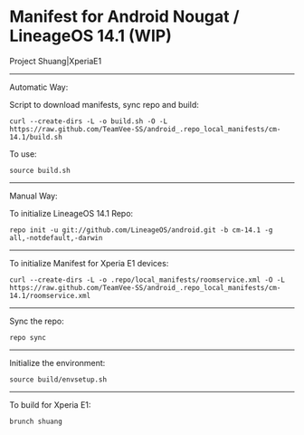 Manifest for Android Nougat / LineageOS 14.1 (WIP)
====================================
Project Shuang|XperiaE1

---

Automatic Way:

Script to download manifests, sync repo and build:

    curl --create-dirs -L -o build.sh -O -L https://raw.github.com/TeamVee-SS/android_.repo_local_manifests/cm-14.1/build.sh

To use:

    source build.sh

---

Manual Way:

To initialize LineageOS 14.1 Repo:

    repo init -u git://github.com/LineageOS/android.git -b cm-14.1 -g all,-notdefault,-darwin

---

To initialize Manifest for Xperia E1 devices:

    curl --create-dirs -L -o .repo/local_manifests/roomservice.xml -O -L https://raw.github.com/TeamVee-SS/android_.repo_local_manifests/cm-14.1/roomservice.xml

---

Sync the repo:

    repo sync

---

Initialize the environment:

    source build/envsetup.sh

---

To build for Xperia E1:

    brunch shuang
